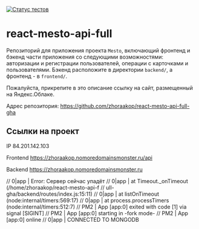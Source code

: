 [![Статус тестов](../../actions/workflows/tests.yml/badge.svg)](../../actions/workflows/tests.yml)

# react-mesto-api-full
Репозиторий для приложения проекта `Mesto`, включающий фронтенд и бэкенд части приложения со следующими возможностями: авторизации и регистрации пользователей, операции с карточками и пользователями. Бэкенд расположите в директории `backend/`, а фронтенд - в `frontend/`. 
  
Пожалуйста, прикрепите в это описание ссылку на сайт, размещенный на Яндекс.Облаке.

Адрес репозитория: https://github.com/zhoraakop/react-mesto-api-full-gha

## Ссылки на проект

IP 84.201.142.103

Frontend https://zhoraakop.nomoredomainsmonster.ru/api

Backend https://zhoraakop.nomoredomainsmonster.ru

// 0|app    | Error: Сервер сейчас упадёт
// 0|app    |     at Timeout._onTimeout (/home/zhoraakop/react-mesto-api-f
// ull-gha/backend/routes/index.js:15:11)
// 0|app    |     at listOnTimeout (node:internal/timers:569:17)
// 0|app    |     at process.processTimers (node:internal/timers:512:7)
// PM2      | App [app:0] exited with code [1] via signal [SIGINT]
// PM2      | App [app:0] starting in -fork mode-
// PM2      | App [app:0] online
// 0|app    | CONNECTED TO MONGODB
